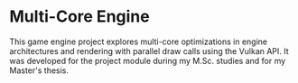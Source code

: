 # Multi-Core Engine

This game engine project explores multi-core optimizations in engine architectures and rendering with parallel draw calls using the Vulkan API. It was developed for the project module during my M.Sc. studies and for my Master's thesis.
